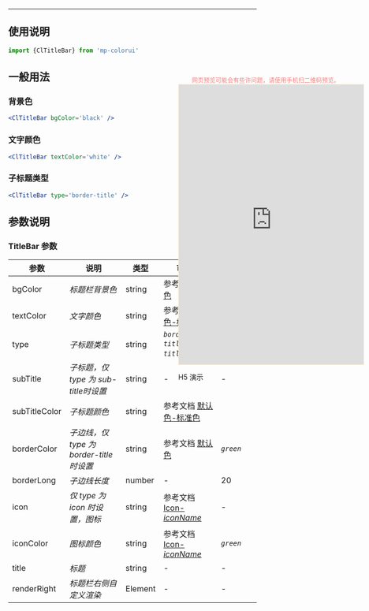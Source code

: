 ****

## 使用说明

```jsx
import {ClTitleBar} from 'mp-colorui'
```



## 一般用法

### 背景色

```jsx
<ClTitleBar bgColor='black' />
```

### 文字颜色

```jsx
<ClTitleBar textColor='white' />
```

### 子标题类型

```jsx
<ClTitleBar type='border-title' />
```



## 参数说明

### TitleBar 参数

| 参数          | 说明                                     | 类型    | 可选值                                             | 默认值           |
| ------------- | ---------------------------------------- | ------- | -------------------------------------------------- | ---------------- |
| bgColor       | *标题栏背景色*                           | string  | 参考文档 [默认色](/home/color)                     | *`white`*        |
| textColor     | *文字颜色*                               | string  | 参考文档 [默认色-标准色](/home/color?id=标准色)    | *`green`*        |
| type          | *子标题类型*                             | string  | *`border-title`*,*`sub-title`*,*`icon`*            | *`border-title`* |
| subTitle      | *子标题，仅 type 为 sub-title时设置*     | string  | -                                                  | -                |
| subTitleColor | *子标题颜色*                             | string  | 参考文档 [默认色-标准色](/home/color?id=标准色)    |                  |
| borderColor   | *子边线，仅 type 为 border-title 时设置* | string  | 参考文档 [默认色](/home/color)                     | *`green`*        |
| borderLong    | *子边线长度*                             | number  | -                                                  | 20               |
| icon          | *仅 type 为 icon 时设置，图标*           | string  | 参考文档 [Icon-*iconName*](/base/icon?id=iconname) | -                |
| iconColor     | *图标颜色*                               | string  | 参考文档 [Icon-*iconName*](/base/icon?id=iconname) | *`green`*        |
| title         | *标题*                                   | string  | -                                                  | -                |
| renderRight   | *标题栏右侧自定义渲染*                   | Element | -                                                  | -                |


<div style="position: fixed; right:10px; top: 5%">
<div style="width: 355px; display: flex; flex-wrap: wrap; justify-content: center; align-items: center; font-size: 12px; color: lightcoral">网页预览可能会有些许问题，请使用手机扫二维码预览。</div>
<iframe style="border: 1px solid antiquewhite" src="https://yinliangdream.github.io/mp-colorui-h5-demo/#/pages/components/titleBar/index" height="568" width="375"></iframe>
<div>
		<p>H5 演示</p>
		<div id='qrcode'></div>
	</div>
</div>

<script>
	new Vue({
		el: '#main',
		mounted() {
			setTimeout(() => {
				const id = document.getElementById("qrcode");
				new QRCode(id, {
					text: "https://yinliangdream.github.io/mp-colorui-h5-demo/#/pages/components/titleBar/index",
					width: 128,
					height: 128,
					colorDark : "#000000",
					colorLight : "#ffffff",
					correctLevel : QRCode.CorrectLevel.H
				});
			});
		}
	})
</script>
